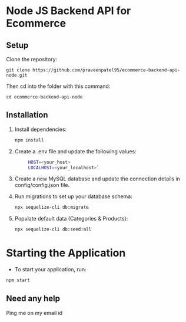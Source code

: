 # Node JS Backend API for Ecommerce #

## Setup

Clone the repository:

```
git clone https://github.com/praveenpatel95/ecommerce-backend-api-node.git
```

Then cd into the folder with this command:
```
cd ecommerce-backend-api-node
```


## Installation

1. Install dependencies:
   ```bash 
   npm install
   
2. Create a .env file and update the following values:
   ``` bash
        HOST=<your_host>
        LOCALHOST=<your_localhost>`
   ```


3. Create a new MySQL database and update the connection details in config/config.json file.
4. Run migrations to set up your database schema:
   ```bash
   npx sequelize-cli db:migrate

5. Populate default data (Categories & Products):
    ```bash
   npx sequelize-cli db:seed:all
   ```

# Starting the Application #
   - To start your application, run:

   ```bash
   npm start
   ```
    
## Need any help ##
Ping me on my email id
